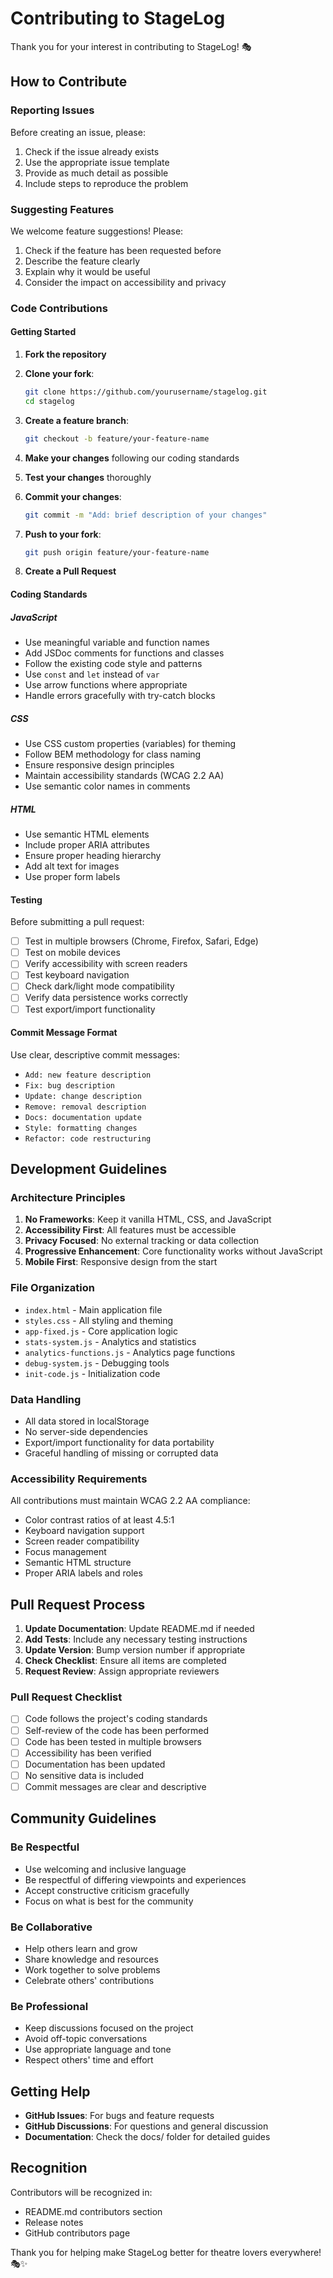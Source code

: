 # Contributing to StageLog

Thank you for your interest in contributing to StageLog! 🎭

## How to Contribute

### Reporting Issues

Before creating an issue, please:
1. Check if the issue already exists
2. Use the appropriate issue template
3. Provide as much detail as possible
4. Include steps to reproduce the problem

### Suggesting Features

We welcome feature suggestions! Please:
1. Check if the feature has been requested before
2. Describe the feature clearly
3. Explain why it would be useful
4. Consider the impact on accessibility and privacy

### Code Contributions

#### Getting Started

1. **Fork the repository**
2. **Clone your fork**:
   ```bash
   git clone https://github.com/yourusername/stagelog.git
   cd stagelog
   ```

3. **Create a feature branch**:
   ```bash
   git checkout -b feature/your-feature-name
   ```

4. **Make your changes** following our coding standards

5. **Test your changes** thoroughly

6. **Commit your changes**:
   ```bash
   git commit -m "Add: brief description of your changes"
   ```

7. **Push to your fork**:
   ```bash
   git push origin feature/your-feature-name
   ```

8. **Create a Pull Request**

#### Coding Standards

##### JavaScript
- Use meaningful variable and function names
- Add JSDoc comments for functions and classes
- Follow the existing code style and patterns
- Use `const` and `let` instead of `var`
- Use arrow functions where appropriate
- Handle errors gracefully with try-catch blocks

##### CSS
- Use CSS custom properties (variables) for theming
- Follow BEM methodology for class naming
- Ensure responsive design principles
- Maintain accessibility standards (WCAG 2.2 AA)
- Use semantic color names in comments

##### HTML
- Use semantic HTML elements
- Include proper ARIA attributes
- Ensure proper heading hierarchy
- Add alt text for images
- Use proper form labels

#### Testing

Before submitting a pull request:
- [ ] Test in multiple browsers (Chrome, Firefox, Safari, Edge)
- [ ] Test on mobile devices
- [ ] Verify accessibility with screen readers
- [ ] Test keyboard navigation
- [ ] Check dark/light mode compatibility
- [ ] Verify data persistence works correctly
- [ ] Test export/import functionality

#### Commit Message Format

Use clear, descriptive commit messages:
- `Add: new feature description`
- `Fix: bug description`
- `Update: change description`
- `Remove: removal description`
- `Docs: documentation update`
- `Style: formatting changes`
- `Refactor: code restructuring`

## Development Guidelines

### Architecture Principles

1. **No Frameworks**: Keep it vanilla HTML, CSS, and JavaScript
2. **Accessibility First**: All features must be accessible
3. **Privacy Focused**: No external tracking or data collection
4. **Progressive Enhancement**: Core functionality works without JavaScript
5. **Mobile First**: Responsive design from the start

### File Organization

- `index.html` - Main application file
- `styles.css` - All styling and theming
- `app-fixed.js` - Core application logic
- `stats-system.js` - Analytics and statistics
- `analytics-functions.js` - Analytics page functions
- `debug-system.js` - Debugging tools
- `init-code.js` - Initialization code

### Data Handling

- All data stored in localStorage
- No server-side dependencies
- Export/import functionality for data portability
- Graceful handling of missing or corrupted data

### Accessibility Requirements

All contributions must maintain WCAG 2.2 AA compliance:
- Color contrast ratios of at least 4.5:1
- Keyboard navigation support
- Screen reader compatibility
- Focus management
- Semantic HTML structure
- Proper ARIA labels and roles

## Pull Request Process

1. **Update Documentation**: Update README.md if needed
2. **Add Tests**: Include any necessary testing instructions
3. **Update Version**: Bump version number if appropriate
4. **Check Checklist**: Ensure all items are completed
5. **Request Review**: Assign appropriate reviewers

### Pull Request Checklist

- [ ] Code follows the project's coding standards
- [ ] Self-review of the code has been performed
- [ ] Code has been tested in multiple browsers
- [ ] Accessibility has been verified
- [ ] Documentation has been updated
- [ ] No sensitive data is included
- [ ] Commit messages are clear and descriptive

## Community Guidelines

### Be Respectful
- Use welcoming and inclusive language
- Be respectful of differing viewpoints and experiences
- Accept constructive criticism gracefully
- Focus on what is best for the community

### Be Collaborative
- Help others learn and grow
- Share knowledge and resources
- Work together to solve problems
- Celebrate others' contributions

### Be Professional
- Keep discussions focused on the project
- Avoid off-topic conversations
- Use appropriate language and tone
- Respect others' time and effort

## Getting Help

- **GitHub Issues**: For bugs and feature requests
- **GitHub Discussions**: For questions and general discussion
- **Documentation**: Check the docs/ folder for detailed guides

## Recognition

Contributors will be recognized in:
- README.md contributors section
- Release notes
- GitHub contributors page

Thank you for helping make StageLog better for theatre lovers everywhere! 🎭✨
